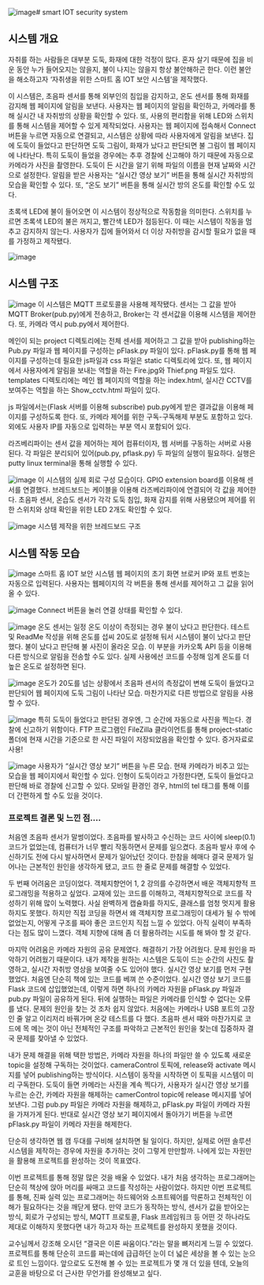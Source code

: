![image](https://github.com/Jun-Young-Seo/IOT_smart_security_home/assets/128452954/298fc368-7e98-473e-9259-9c0a6688ca8e)# smart IOT security system

## 시스템 개요

자취를 하는 사람들은 대부분 도둑, 화재에 대한 걱정이 많다. 혼자 살기 때문에 집을 비운 동안 누가 들어오지는 않을지, 불이 나지는 않을지 항상 불안해하곤 한다. 이런 불안을 해소하고자 ‘자취생을 위한 스마트 홈 IOT 보안 시스템’을 제작했다.

 이 시스템은, 초음파 센서를 통해 외부인의 침입을 감지하고, 온도 센서를 통해 화재를 감지해 웹 페이지에 알림을 보낸다. 사용자는 웹 페이지의 알림을 확인하고, 카메라를 통해 실시간 내 자취방의 상황을 확인할 수 있다. 또, 사용의 편리함을 위해 LED와 스위치를 통해 시스템을 제어할 수 있게 제작되었다.
 사용자는 웹 페이지에 접속해서 Connect 버튼을 누르면 자동으로 연결되고, 시스템은 상황에 따라 사용자에게 알림을 보낸다. 집에 도둑이 들었다고 판단하면 도둑 그림이, 화재가 났다고 판단되면 불 그림이 웹 페이지에 나타난다. 특히 도둑이 들었을 경우에는 추후 경찰에 신고해야 하기 때문에 자동으로 카메라가 사진을 촬영한다. 도둑이 든 시간을 알기 위해 파일의 이름을 현재 날짜와 시간으로 설정한다. 알림을 받은 사용자는 “실시간 영상 보기” 버튼을 통해 실시간 자취방의 모습을 확인할 수 있다. 또, “온도 보기” 버튼을 통해 실시간 방의 온도를 확인할 수도 있다.
 
 초록색 LED에 불이 들어오면 이 시스템이 정상적으로 작동함을 의미한다. 스위치를 누르면 초록색 LED의 불은 꺼지고, 빨간색 LED가 점등된다. 이 때는 시스템이 작동을 멈추고 감지하지 않는다. 사용자가 집에 들어와서 더 이상 자취방을 감시할 필요가 없을 때를 가정하고 제작됐다.

 ![image](https://github.com/Jun-Young-Seo/IOT_smart_security_home/assets/128452954/60efe08b-bf27-45b9-a830-5501ea7ff2df)


## 시스템 구조
![image](https://github.com/Jun-Young-Seo/IOT_smart_security_home/assets/128452954/e3f0c0ce-08cc-47e4-9f6a-410883dddea8)
이 시스템은 MQTT 프로토콜을 사용해 제작됐다. 센서는 그 값을 받아 MQTT Broker(pub.py)에게 전송하고, Broker는 각 센서값을 이용해 시스템을 제어한다. 또, 카메라 역시 pub.py에서 제어한다. 

메인이 되는 project 디렉토리에는 전체 센서를 제어하고 그 값을 받아 publishing하는 Pub.py 파일과 웹 페이지를 구성하는 pFlask.py 파일이 있다. pFlask.py를 통해 웹 페이지를 구성하는데 필요한 js파일과 css 파일은 static 디렉토리에 있다. 또, 웹 페이지에서 사용자에게 알림을 보내는 역할을 하는 Fire.jpg와 Thief.png 파일도 있다. templates 디렉토리에는 메인 웹 페이지의 역할을 하는 index.html, 실시간 CCTV를 보여주는 역할을 하는 Show_cctv.html 파일이 있다.

js 파일에서는(Flask 서버를 이용해 subscribe) pub.py에게 받은 결과값을 이용해 페이지를 구성하도록 한다. 또, 카메라 제어를 위한 구독-구독해제 부분도 포함하고 있다. 외에도 사용자 IP를 자동으로 입력하는 부분 역시 포함되어 있다.

라즈베리파이는 센서 값을 제어하는 제어 컴퓨터이자, 웹 서버를 구동하는 서버로 사용된다. 
각 파일은 분리되어 있어(pub.py, pflask.py) 두 파일의 실행이 필요하다. 실행은 putty linux terminal을 통해 실행할 수 있다.

![image](https://github.com/Jun-Young-Seo/IOT_smart_security_home/assets/128452954/a47f0b49-5a72-4318-8c8c-0b2f8320a123)
이 시스템의 실제 회로 구성 모습이다. GPIO extension board를 이용해 센서를 연결했다. 브레드보드는 케이블을 이용해 라즈베리파이에 연결되어 각 값을 제어한다.
초음파 센서, 온습도 센서가 각각 도둑 침입, 화재 감지를 위해 사용됐으며 제어를 위한 스위치와 상태 확인을 위한 LED 2개도 확인할 수 있다.

![image](https://github.com/Jun-Young-Seo/IOT_smart_security_home/assets/128452954/0a090675-ff8d-48fb-bc9c-69546e5d6d6b)
시스템 제작을 위한 브레드보드 구조

## 시스템 작동 모습

![image](https://github.com/Jun-Young-Seo/IOT_smart_security_home/assets/128452954/e3ff628c-d952-4e36-bf2b-c118c24f93ac)
스마트 홈 IOT 보안 시스템 웹 페이지의 초기 화면 브로커 IP와 포트 번호는 자동으로 입력된다. 사용자는 웹페이지의 각 버튼을 통해 센서를 제어하고 그 값을 읽어올 수 있다.

![image](https://github.com/Jun-Young-Seo/IOT_smart_security_home/assets/128452954/204031c0-1f90-45ea-9719-0b436358a4e4)
Connect 버튼을 눌러 연결 상태를 확인할 수 있다.

![image](https://github.com/Jun-Young-Seo/IOT_smart_security_home/assets/128452954/21cf625c-b6e2-4d66-be30-57d5de132ef3)
온도 센서는 일정 온도 이상이 측정되는 경우 불이 났다고 판단한다. 테스트 및 ReadMe 작성을 위해 온도를 섭씨 20도로 설정해 둬서 시스템이 불이 났다고 판단했다. 
불이 났다고 판단해 불 사진이 올라온 모습. 이 부분을 카카오톡 API 등을 이용해 다른 방식으로 알림을 전송할 수도 있다.
실제 사용에선 코드를 수정해 임계 온도를 더 높은 온도로 설정하면 된다.

![image](https://github.com/Jun-Young-Seo/IOT_smart_security_home/assets/128452954/9fac8318-7866-473c-be9d-b67c080457e2)
온도가 20도를 넘는 상황에서 초음파 센서의 측정값이 변해 도둑이 들었다고 판단되어 웹 페이지에 도둑 그림이 나타난 모습. 마찬가지로 다른 방법으로 알림을 사용할 수 있다.

![image](https://github.com/Jun-Young-Seo/IOT_smart_security_home/assets/128452954/140312c9-9085-4a5d-9d23-bde5a46ecb56)
특히 도둑이 들었다고 판단된 경우엔, 그 순간에 자동으로 사진을 찍는다. 
경찰에 신고하기 위함이다. 
FTP 프로그램인 FileZilla 클라이언트를 통해 project-static 폴더에 현재 시간을 기준으로 한 사진 파일이 저장되었음을 확인할 수 있다. 증거자료로 사용!

![image](https://github.com/Jun-Young-Seo/IOT_smart_security_home/assets/128452954/d0a6e691-e1a0-44f4-9420-86fe4bba77aa)
사용자가 “실시간 영상 보기” 버튼을 누른 모습. 현재 카메라가 비추고 있는 모습을 웹 페이지에서 확인할 수 있다. 인형이 도둑이라고 가정한다면, 도둑이 들었다고 판단해 바로 경찰에 신고할 수 있다.
모바일 환경인 경우, html의 tel 태그를 통해 이를 더 간편하게 할 수도 있을 것이다.


### 프로젝트 결론 및 느낀 점....

처음엔 초음파 센서가 말썽이었다. 초음파를 발사하고 수신하는 코드 사이에 sleep(0.1) 코드가 없었는데, 컴퓨터가 너무 빨리 작동하면서 문제를 일으켰다. 
초음파 발사 후에 수신하기도 전에 다시 발사하면서 문제가 일어났던 것이다. 한참을 헤매다 결국 문제가 일어나는 근본적인 원인을 생각하게 됐고, 코드 한 줄로 문제를 해결할 수 있었다.

 두 번째 어려움은 코딩이었다. 객체지향언어 1, 2 강의를 수강하면서 배운 객체지향적 프로그래밍을 적용하고 싶었다. 교재에 있는 코드를 이해하고, 객체지향적으로 코드를 작성하기 위해 많이 노력했다. 
 사실 완벽하게 캡슐화를 하지도, 클래스를 엄청 멋지게 활용하지도 못했다. 하지만 직접 코딩을 하면서 왜 객체지향 프로그래밍이 대세가 될 수 밖에 없었는지, 어떻게 구조를 짜야 좋은 코드인지 직접 느낄 수 있었다. 
 아직 실력이 부족하다는 점도 많이 느꼈다. 객체 지향에 대해 좀 더 활용하려는 시도를 해 봐야 할 것 같다.

 마지막 어려움은 카메라 자원의 공유 문제였다. 해결하기 가장 어려웠다. 문제 원인을 파악하기 어려웠기 때문이다.
 내가 제작을 원하는 시스템은 도둑이 드는 순간의 사진도 촬영하고, 실시간 자취방 영상을 보여줄 수도 있어야 했다. 
 실시간 영상 보기를 먼저 구현했었다. 처음엔 단순히 책에 있는 코드를 베껴 쓴 수준이었다. 실시간 영상 보기 코드를 Flask 코드에 삽입했었는데, 이렇게 하면 하나의 카메라 자원을 pFlask.py 파일과 pub.py 파일이 공유하게 된다. 
 뒤에 실행하는 파일은 카메라를 인식할 수 없다는 오류를 냈다. 문제의 원인을 찾는 것 조차 쉽지 않았다. 처음에는 카메라나 USB 포트의 고장인 줄 알고 이리저리 바꿔가며 온갖 테스트를 다 했다. 
 초음파 센서 때와 마찬가지로 코드에 목 메는 것이 아닌 전체적인 구조를 파악하고 근본적인 원인을 찾는데 집중하자 결국 문제를 찾아낼 수 있었다.
 
 내가 문제 해결을 위해 택한 방법은, 카메라 자원을 하나의 파일만 쓸 수 있도록 새로운 topic을 설정해 구독하는 것이었다. cameraControl 토픽에, release와 activate 메시지를 넣어 publishing하는 방식이다. 
 시스템이 동작을 시작하면 이 토픽을 시스템이 미리 구독한다. 도둑이 들면 카메라는 사진을 계속 찍다가, 사용자가 실시간 영상 보기를 누르는 순간, 카메라 자원을 해제하는 camerControl topic에 release 메시지를 넣어 보낸다. 
 그럼 pub.py 파일은 카메라 자원을 해제하고, pFlask.py 파일이 카메라 자원을 가져가게 된다. 반대로 실시간 영상 보기 페이지에서 돌아가기 버튼을 누르면 pFlask.py 파일이 카메라 자원을 해제한다.

 단순히 생각하면 웹 캠 두대를 구비해 설치하면 될 일이다. 하지만, 실제로 어떤 솔루션 시스템을 제작하는 경우에 자원을 추가하는 것이 그렇게 만만할까. 나에게 있는 자원만을 활용해 프로젝트를 완성하는 것이 목표였다.

이번 프로젝트를 통해 정말 많은 것을 배울 수 있었다. 내가 처음 생각하는 프로그래머는 단순히 책상에 앉아 머리를 싸매고 코드를 작성하는 사람이었다. 
하지만 이번 프로젝트를 통해, 진짜 실력 있는 프로그래머는 하드웨어와 소프트웨어를 막론하고 전체적인 이해가 필요하다는 것을 깨닫게 됐다. 
만약 코드가 동작하는 방식, 센서가 값을 받아오는 방식, 회로가 구성되는 방식, MQTT 프로토콜, Flask 프레임워크 등 어떤 것 하나라도 제대로 이해하지 못했다면 내가 하고자 하는 프로젝트를 완성하지 못했을 것이다.

교수님께서 강조해 오시던 “결국은 이론 싸움이다.”라는 말을 뼈저리게 느낄 수 있었다. 프로젝트를 통해 단순히 코드를 짜는데에 급급하던 눈이 더 넓은 세상을 볼 수 있는 눈으로 트인 느낌이다. 
앞으로도 도전해 볼 수 있는 프로젝트가 몇 개 더 있을 텐데, 오늘의 교훈을 바탕으로 더 근사한 무언가를 완성해보고 싶다.


